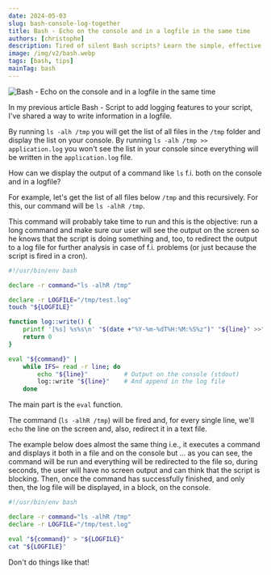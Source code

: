 ```yaml
---
date: 2024-05-03
slug: bash-console-log-together
title: Bash - Echo on the console and in a logfile in the same time
authors: [christophe]
description: Tired of silent Bash scripts? Learn the simple, effective method to simultaneously echo command output to the console and write it to a log file line-by-line.
image: /img/v2/bash.webp
tags: [bash, tips]
mainTag: bash
---
```

![Bash - Echo on the console and in a logfile in the same time](/img/v2/bash.webp)

In my previous article <Link to="/blog/bash-logging">Bash - Script to add logging features to your script</Link>, I've shared a way to write information in a logfile.

By running `ls -alh /tmp` you will get the list of all files in the `/tmp` folder and display the list on your console. By running `ls -alh /tmp >> application.log` you won't see the list in your console since everything will be written in the `application.log` file.

How can we display the output of a command like `ls` f.i. both on the console and in a logfile?

<!-- truncate -->

For example, let's get the list of all files below `/tmp` and this recursively. For this, our command will be `ls -alhR /tmp`.

This command will probably take time to run and this is the objective: run a long command and make sure our user will see the output on the screen so he knows that the script is doing something and, too, to redirect the output to a log file for further analysis in case of f.i. problems (or just because the script is fired in a cron).

<Snippet filename="script.sh">

```bash
#!/usr/bin/env bash

declare -r command="ls -alhR /tmp"

declare -r LOGFILE="/tmp/test.log"
touch "${LOGFILE}"

function log::write() {
    printf '[%s] %s%s\n' "$(date +"%Y-%m-%dT%H:%M:%S%z")" "${line}" >>"${LOGFILE}"
    return 0
}

eval "${command}" |
    while IFS= read -r line; do
        echo "${line}"          # Output on the console (stdout)
        log::write "${line}"    # And append in the log file
    done
```

</Snippet>

The main part is the `eval` function.

The command (`ls -alhR /tmp`) will be fired and, for every single line, we'll `echo` the line on the screen and, also, redirect it in a text file.

The example below does almost the same thing i.e., it executes a command and displays it both in a file and on the console but ... as you can see, the command will be run and everything will be redirected to the file so, during seconds, the user will have no screen output and can think that the script is blocking. Then, once the command has successfully finished, and only then, the log file will be displayed, in a block, on the console.

<Snippet filename="script.sh">

```bash
#!/usr/bin/env bash

declare -r command="ls -alhR /tmp"
declare -r LOGFILE="/tmp/test.log"

eval "${command}" > "${LOGFILE}"
cat "${LOGFILE}"
```

</Snippet>

Don't do things like that!
